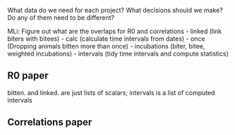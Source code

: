 
What data do we need for each project? What decisions should we make? Do any of them need to be different?


MLi: Figure out what are the overlaps for R0 and correlations
	- linked (link biters with bitees)
	- calc (calculate time intervals from dates)
	- once (Dropping animals bitten more than once)
	- incubations (biter, bitee, weighted incubations)
	- intervals (tidy time intervals and compute statistics)

## R0 paper

bitten. and linked. are just lists of scalars; intervals is a list of computed intervals

## Correlations paper


